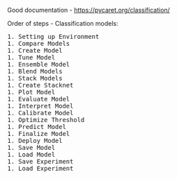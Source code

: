 Good documentation - https://pycaret.org/classification/

Order of steps - Classification models:
<pre>
1. Setting up Environment
1. Compare Models
1. Create Model
1. Tune Model
1. Ensemble Model
1. Blend Models
1. Stack Models
1. Create Stacknet
1. Plot Model
1. Evaluate Model
1. Interpret Model
1. Calibrate Model
1. Optimize Threshold
1. Predict Model
1. Finalize Model
1. Deploy Model
1. Save Model
1. Load Model
1. Save Experiment
1. Load Experiment
</pre>
